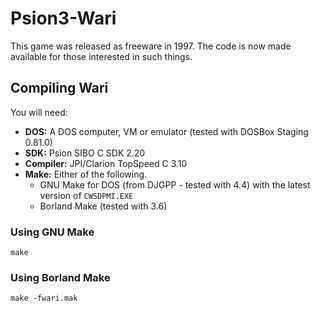 # Psion3-Wari
This game was released as freeware in 1997. The code is now made available for those interested in such things.

## Compiling Wari

You will need:

- **DOS:** A DOS computer, VM or emulator (tested with DOSBox Staging 0.81.0)
- **SDK:** Psion SIBO C SDK 2.20
- **Compiler:** JPI/Clarion TopSpeed C 3.10
- **Make:** Either of the following.
  - GNU Make for DOS (from DJGPP - tested with 4.4) with the latest version of `CWSDPMI.EXE`
  - Borland Make (tested with 3.6)

### Using GNU Make
```batch
make
```

### Using Borland Make
```batch
make -fwari.mak
```

